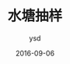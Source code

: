 ---
layout:     post
title:      "水塘抽样"
date:       2016-09-06
author:     "ysd"
header-img: "img/post-bg-2015.jpg"
tags:      
        - algorithm
        - leetcode
---